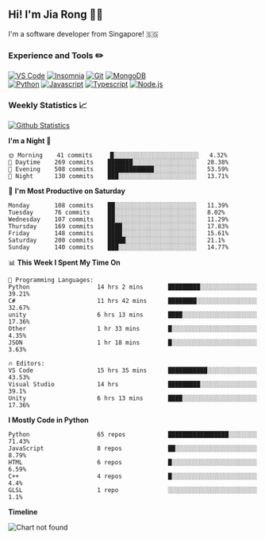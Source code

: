 ## Hi! I'm Jia Rong 👋🏻

I'm a software developer from Singapore! 🇸🇬

### Experience and Tools ✏️
[![VS Code](https://img.shields.io/badge/VS%20Code-007acc?style=for-the-badge&logo=visual-studio-code&logoColor=white)](https://code.visualstudio.com)
[![Insomnia](https://img.shields.io/badge/Insomina-5849be?style=for-the-badge&logo=insomnia&logoColor=white)](https://insomnia.rest/)
[![Git](https://img.shields.io/badge/Git-f05032?style=for-the-badge&logo=git&logoColor=white)](https://git-scm.com/)
[![MongoDB](https://img.shields.io/badge/MongoDB-47a248?style=for-the-badge&logo=mongodb&logoColor=white)](https://www.mongodb.com/)    
[![Python](https://img.shields.io/badge/Python-3776ab?style=for-the-badge&logo=python&logoColor=white)](https://www.python.org/)
[![Javascript](https://img.shields.io/badge/Javascript-f7df1e?style=for-the-badge&logo=javascript&logoColor=white)](https://developer.mozilla.org/en-US/docs/Web/JavaScript)
[![Typescript](https://img.shields.io/badge/Typescript-007acc?style=for-the-badge&logo=typescript&logoColor=white)](https://www.typescriptlang.org/)
[![Node.js](https://img.shields.io/badge/Node.js-339933?style=for-the-badge&logo=node.js&logoColor=white)](https://nodejs.org/en/)

### Weekly Statistics 📈
[![Github Statistics](https://github-readme-stats.vercel.app/api?username=fourjr&count_private=true)](https://github.com/anuraghazra/github-readme-stats)

<!--START_SECTION:waka-->
**I'm a Night 🦉** 

```text
🌞 Morning    41 commits     █░░░░░░░░░░░░░░░░░░░░░░░░   4.32% 
🌆 Daytime    269 commits    ███████░░░░░░░░░░░░░░░░░░   28.38% 
🌃 Evening    508 commits    █████████████░░░░░░░░░░░░   53.59% 
🌙 Night      130 commits    ███░░░░░░░░░░░░░░░░░░░░░░   13.71%

```
📅 **I'm Most Productive on Saturday** 

```text
Monday       108 commits    ██░░░░░░░░░░░░░░░░░░░░░░░   11.39% 
Tuesday      76 commits     ██░░░░░░░░░░░░░░░░░░░░░░░   8.02% 
Wednesday    107 commits    ██░░░░░░░░░░░░░░░░░░░░░░░   11.29% 
Thursday     169 commits    ████░░░░░░░░░░░░░░░░░░░░░   17.83% 
Friday       148 commits    ████░░░░░░░░░░░░░░░░░░░░░   15.61% 
Saturday     200 commits    █████░░░░░░░░░░░░░░░░░░░░   21.1% 
Sunday       140 commits    ███░░░░░░░░░░░░░░░░░░░░░░   14.77%

```


📊 **This Week I Spent My Time On** 

```text
💬 Programming Languages: 
Python                   14 hrs 2 mins       █████████░░░░░░░░░░░░░░░░   39.21% 
C#                       11 hrs 42 mins      ████████░░░░░░░░░░░░░░░░░   32.67% 
unity                    6 hrs 13 mins       ████░░░░░░░░░░░░░░░░░░░░░   17.36% 
Other                    1 hr 33 mins        █░░░░░░░░░░░░░░░░░░░░░░░░   4.35% 
JSON                     1 hr 18 mins        █░░░░░░░░░░░░░░░░░░░░░░░░   3.63%

🔥 Editors: 
VS Code                  15 hrs 35 mins      ███████████░░░░░░░░░░░░░░   43.53% 
Visual Studio            14 hrs              █████████░░░░░░░░░░░░░░░░   39.1% 
Unity                    6 hrs 13 mins       ████░░░░░░░░░░░░░░░░░░░░░   17.36%

```

**I Mostly Code in Python** 

```text
Python                   65 repos            █████████████████░░░░░░░░   71.43% 
JavaScript               8 repos             ██░░░░░░░░░░░░░░░░░░░░░░░   8.79% 
HTML                     6 repos             █░░░░░░░░░░░░░░░░░░░░░░░░   6.59% 
C++                      4 repos             █░░░░░░░░░░░░░░░░░░░░░░░░   4.4% 
GLSL                     1 repo              ░░░░░░░░░░░░░░░░░░░░░░░░░   1.1%

```


**Timeline**

![Chart not found](https://raw.githubusercontent.com/fourjr/fourjr/master/charts/bar_graph.png) 


<!--END_SECTION:waka-->

